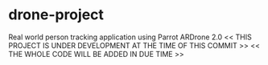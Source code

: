 # drone-project
Real world person tracking application using Parrot ARDrone 2.0 
<<  THIS PROJECT IS UNDER DEVELOPMENT AT THE TIME OF THIS COMMIT  >>
        <<  THE WHOLE CODE WILL BE ADDED IN DUE TIME  >>
